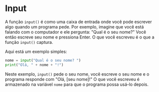 # Input

A função `input()` é como uma caixa de entrada onde você pode escrever algo quando um programa pede. Por exemplo, imagine que você está falando com o computador e ele pergunta: "Qual é o seu nome?" Você então escreve seu nome e pressiona Enter. O que você escreveu é o que a função `input()` captura.

Aqui está um exemplo simples:

```python
nome = input("Qual é o seu nome? ")
print("Olá, " + nome + "!")
```

Neste exemplo, `input()` pede o seu nome, você escreve o seu nome e o programa responde com "Olá, [seu nome]!" O que você escreveu é armazenado na variável `nome` para que o programa possa usá-lo depois.
